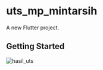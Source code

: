 # uts_mp_mintarsih

A new Flutter project.

## Getting Started

![hasil_uts](https://github.com/arsyazzahra/uts_mp_mintarsih/assets/127503732/5bc7646b-4cce-43f0-9fe8-9fc89016314c)
